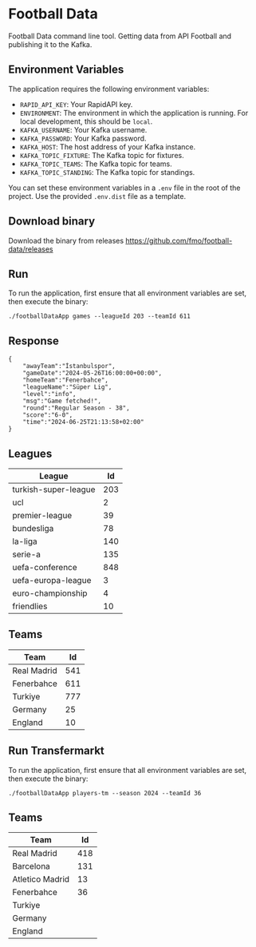 # Football Data

Football Data command line tool. Getting data from API Football and publishing it to the Kafka.

## Environment Variables

The application requires the following environment variables:

- `RAPID_API_KEY`: Your RapidAPI key.
- `ENVIRONMENT`: The environment in which the application is running. For local development, this should be `local`.
- `KAFKA_USERNAME`: Your Kafka username.
- `KAFKA_PASSWORD`: Your Kafka password.
- `KAFKA_HOST`: The host address of your Kafka instance.
- `KAFKA_TOPIC_FIXTURE`: The Kafka topic for fixtures.
- `KAFKA_TOPIC_TEAMS`: The Kafka topic for teams.
- `KAFKA_TOPIC_STANDING`: The Kafka topic for standings.

You can set these environment variables in a `.env` file in the root of the project. Use the provided `.env.dist` file as a template.

## Download binary

Download the binary from releases https://github.com/fmo/football-data/releases

## Run

To run the application, first ensure that all environment variables are set, then execute the binary:

```
./footballDataApp games --leagueId 203 --teamId 611
```

## Response

```
{
    "awayTeam":"İstanbulspor",
    "gameDate":"2024-05-26T16:00:00+00:00",
    "homeTeam":"Fenerbahce",
    "leagueName":"Süper Lig",
    "level":"info",
    "msg":"Game fetched!",
    "round":"Regular Season - 38",
    "score":"6-0",
    "time":"2024-06-25T21:13:58+02:00"
}
```

## Leagues

| League               | Id  |
|----------------------|-----|
| turkish-super-league | 203 |
| ucl                  | 2   |
| premier-league       | 39  |
| bundesliga           | 78  |
| la-liga              | 140 |
| serie-a              | 135 |
| uefa-conference      | 848 |
| uefa-europa-league   | 3   |
| euro-championship    | 4   |
| friendlies           | 10  |


## Teams

| Team        | Id  |
|-------------|-----|
| Real Madrid | 541 |
| Fenerbahce  | 611 |
| Turkiye     | 777 |
| Germany     | 25  |
| England     | 10  |

## Run Transfermarkt

To run the application, first ensure that all environment variables are set, then execute the binary:

```
./footballDataApp players-tm --season 2024 --teamId 36
```

## Teams

| Team            | Id  |
|-----------------|-----|
| Real Madrid     | 418 |
| Barcelona       | 131 |
| Atletico Madrid | 13  |
| Fenerbahce      | 36  |
| Turkiye         |     |
| Germany         |     |
| England         |     |
